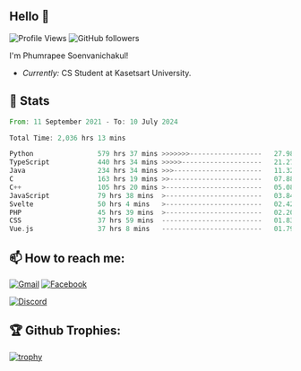 
<h2>Hello 👋</h2> 

![Profile Views](https://komarev.com/ghpvc/?username=Homiez09&label=Profile%20views&color=0e75b6&style=flat)
![GitHub followers](https://img.shields.io/github/followers/HomieZ09.svg?style=social&label=Follow)


I'm Phumrapee Soenvanichakul!

- <i>Currently:</i> CS Student at Kasetsart University.

<h2>👀 Stats</h2>

<!--START_SECTION:waka-->

```rust
From: 11 September 2021 - To: 10 July 2024

Total Time: 2,036 hrs 13 mins

Python                579 hrs 37 mins >>>>>>>------------------   27.98 %
TypeScript            440 hrs 34 mins >>>>>--------------------   21.27 %
Java                  234 hrs 34 mins >>>----------------------   11.32 %
C                     163 hrs 19 mins >>-----------------------   07.88 %
C++                   105 hrs 20 mins >------------------------   05.08 %
JavaScript            79 hrs 38 mins  >------------------------   03.84 %
Svelte                50 hrs 4 mins   >------------------------   02.42 %
PHP                   45 hrs 39 mins  >------------------------   02.20 %
CSS                   37 hrs 59 mins  -------------------------   01.83 %
Vue.js                37 hrs 8 mins   -------------------------   01.79 %
```

<!--END_SECTION:waka-->

<h2>📫 How to reach me:</h2>

<a href="mailto:phumrapeesoen1@gmail.com">![Gmail](https://img.shields.io/badge/Gmail-D14836?style=for-the-badge&logo=gmail&logoColor=white)</a> 
<a href="https://web.facebook.com/phumrapee.soenvanichakul.3/">![Facebook](https://img.shields.io/badge/Facebook-4267B2?style=for-the-badge&logo=facebook&logoColor=white)</a>

<a href="https://discord.gg/EWnAEUtFVm">![Discord](https://discord.c99.nl/widget/theme-1/297740667784921089.png)</a> 

<h2>🏆 Github Trophies:</h2>

[![trophy](https://github-profile-trophy.vercel.app/?username=Homiez09&theme=discord&row=1)](https://github.com/ryo-ma/github-profile-trophy)
